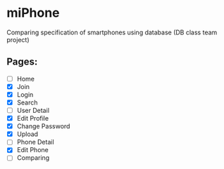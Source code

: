 # miPhone

Comparing specification of smartphones using database (DB class team project)

## Pages:

- [ ] Home
- [x] Join
- [x] Login
- [x] Search
- [ ] User Detail
- [x] Edit Profile
- [x] Change Password
- [x] Upload
- [ ] Phone Detail
- [x] Edit Phone
- [ ] Comparing
